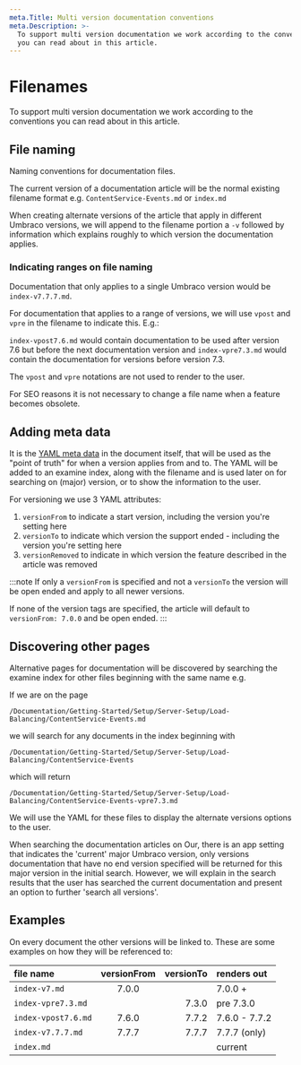 ```yaml
---
meta.Title: Multi version documentation conventions
meta.Description: >-
  To support multi version documentation we work according to the conventions
  you can read about in this article.
---
```


# Filenames

To support multi version documentation we work according to the conventions you can read about in this article.

## File naming

Naming conventions for documentation files.

The current version of a documentation article will be the normal existing filename format e.g. `ContentService-Events.md` or `index.md`

When creating alternate versions of the article that apply in different Umbraco versions, we will append to the filename portion a `-v` followed by information which explains roughly to which version the documentation applies.

### Indicating ranges on file naming

Documentation that only applies to a single Umbraco version would be `index-v7.7.7.md`.

For documentation that applies to a range of versions, we will use `vpost` and `vpre` in the filename to indicate this. E.g.:

`index-vpost7.6.md` would contain documentation to be used after version 7.6 but before the next documentation version and `index-vpre7.3.md` would contain the documentation for versions before version 7.3.

The `vpost` and `vpre` notations are not used to render to the user.

For SEO reasons it is not necessary to change a file name when a feature becomes obsolete.

## Adding meta data

It is the [YAML meta data](https://github.com/sofietoft/ContribTests/tree/b4925c6fc368b3ce19dac119a8136c7206e519fc/File-Naming-Conventions/adding-metadata.md) in the document itself, that will be used as the "point of truth" for when a version applies from and to. The YAML will be added to an examine index, along with the filename and is used later on for searching on \(major\) version, or to show the information to the user.

For versioning we use 3 YAML attributes:

1. `versionFrom` to indicate a start version, including the version you're setting here
2. `versionTo` to indicate which version the support ended - including the version you're setting here
3. `versionRemoved` to indicate in which version the feature described in the article was removed

:::note If only a `versionFrom` is specified and not a `versionTo` the version will be open ended and apply to all newer versions.

If none of the version tags are specified, the article will default to `versionFrom: 7.0.0` and be open ended. :::

## Discovering other pages

Alternative pages for documentation will be discovered by searching the examine index for other files beginning with the same name e.g.

If we are on the page

```text
/Documentation/Getting-Started/Setup/Server-Setup/Load-Balancing/ContentService-Events.md
```

we will search for any documents in the index beginning with

```text
/Documentation/Getting-Started/Setup/Server-Setup/Load-Balancing/ContentService-Events
```

which will return

```text
/Documentation/Getting-Started/Setup/Server-Setup/Load-Balancing/ContentService-Events-vpre7.3.md
```

We will use the YAML for these files to display the alternate versions options to the user.

When searching the documentation articles on Our, there is an app setting that indicates the 'current' major Umbraco version, only versions documentation that have no end version specified will be returned for this major version in the initial search. However, we will explain in the search results that the user has searched the current documentation and present an option to further 'search all versions'.

## Examples

On every document the other versions will be linked to. These are some examples on how they will be referenced to:

| file name | versionFrom | versionTo | renders out |
| :--- | :---: | ---: | :--- |
| `index-v7.md` | 7.0.0 |  | 7.0.0 + |
| `index-vpre7.3.md` |  | 7.3.0 | pre 7.3.0 |
| `index-vpost7.6.md` | 7.6.0 | 7.7.2 | 7.6.0 - 7.7.2 |
| `index-v7.7.7.md` | 7.7.7 | 7.7.7 | 7.7.7 \(only\) |
| `index.md` |  |  | current |

